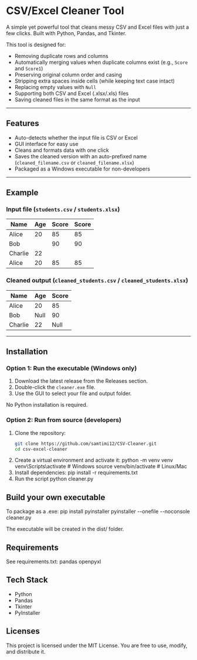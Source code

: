 # CSV/Excel Cleaner Tool

A simple yet powerful tool that cleans messy CSV and Excel files with just a few clicks. Built with Python, Pandas, and Tkinter.

This tool is designed for:
- Removing duplicate rows and columns  
- Automatically merging values when duplicate columns exist (e.g., `Score` and `Score1`)  
- Preserving original column order and casing  
- Stripping extra spaces inside cells (while keeping text case intact)  
- Replacing empty values with `Null`  
- Supporting both CSV and Excel (.xlsx/.xls) files  
- Saving cleaned files in the same format as the input  

---

## Features

- Auto-detects whether the input file is CSV or Excel  
- GUI interface for easy use  
- Cleans and formats data with one click  
- Saves the cleaned version with an auto-prefixed name (`cleaned_filename.csv` or `cleaned_filename.xlsx`)  
- Packaged as a Windows executable for non-developers  

---

## Example

### Input file (`students.csv` / `students.xlsx`)

| Name     | Age | Score | Score |
|----------|-----|-------|-------|
| Alice    | 20  | 85    | 85    |
| Bob      |     | 90    | 90    |
| Charlie  | 22  |       |       |
| Alice    | 20  | 85    | 85    |

### Cleaned output (`cleaned_students.csv` / `cleaned_students.xlsx`)

| Name     | Age  | Score |
|----------|------|-------|
| Alice    | 20   | 85    |
| Bob      | Null | 90    |
| Charlie  | 22   | Null  |

---

## Installation

### Option 1: Run the executable (Windows only)

1. Download the latest release from the Releases section.  
2. Double-click the `cleaner.exe` file.  
3. Use the GUI to select your file and output folder.  

No Python installation is required.

### Option 2: Run from source (developers)

1. Clone the repository:  
   ```bash
   git clone https://github.com/samtimi12/CSV-Cleaner.git
   cd csv-excel-cleaner
2. Create a virtual environment and activate it:
    python -m venv venv
    venv\Scripts\activate   # Windows
    source venv/bin/activate  # Linux/Mac
3. Install dependencies:
    pip install -r requirements.txt
4. Run the script
    python cleaner.py

## Build your own executable

To package as a .exe:
    pip install pyinstaller
    pyinstaller --onefile --noconsole cleaner.py

The executable will be created in the dist/ folder.

## Requirements

See requirements.txt:
    pandas
    openpyxl

## Tech Stack

- Python
- Pandas
- Tkinter
- PyInstaller

## Licenses

This project is licensed under the MIT License. You are free to use, modify, and distribute it.
